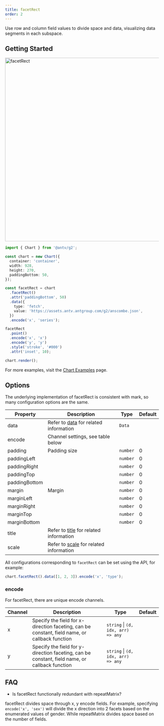 ```yaml
---
title: facetRect
order: 2
---
```


Use row and column field values to divide space and data, visualizing data segments in each subspace.

## Getting Started

<img alt="facetRect" src="https://mdn.alipayobjects.com/mdn/huamei_qa8qxu/afts/img/A*duq8TrR0LxcAAAAAAAAAAAAADmJ7AQ" width="600" />

```ts
import { Chart } from '@antv/g2';

const chart = new Chart({
  container: 'container',
  width: 928,
  height: 270,
  paddingBottom: 50,
});

const facetRect = chart
  .facetRect()
  .attr('paddingBottom', 50)
  .data({
    type: 'fetch',
    value: 'https://assets.antv.antgroup.com/g2/anscombe.json',
  })
  .encode('x', 'series');

facetRect
  .point()
  .encode('x', 'x')
  .encode('y', 'y')
  .style('stroke', '#000')
  .attr('inset', 10);

chart.render();
```

For more examples, visit the [Chart Examples](/en/examples) page.

## Options

The underlying implementation of facetRect is consistent with mark, so many configuration options are the same.

| Property      | Description                                                              | Type     | Default |
| ------------- | ------------------------------------------------------------------------ | -------- | ------- |
| data          | Refer to [data](/en/manual/core/data/overview) for related information   | `Data`   |         |
| encode        | Channel settings, see table below                                        |          |         |
| padding       | Padding size                                                             | `number` | 0       |
| paddingLeft   |                                                                          | `number` | 0       |
| paddingRight  |                                                                          | `number` | 0       |
| paddingTop    |                                                                          | `number` | 0       |
| paddingBottom |                                                                          | `number` | 0       |
| margin        | Margin                                                                   | `number` | 0       |
| marginLeft    |                                                                          | `number` | 0       |
| marginRight   |                                                                          | `number` | 0       |
| marginTop     |                                                                          | `number` | 0       |
| marginBottom  |                                                                          | `number` | 0       |
| title         | Refer to [title](/en/manual/component/title) for related information     |          |         |
| scale         | Refer to [scale](/en/manual/core/scale/overview) for related information |          |         |

All configurations corresponding to `facetRect` can be set using the API, for example:

```ts
chart.facetRect().data([1, 2, 3]).encode('x', 'type');
```

### encode

For facetRect, there are unique encode channels.

| Channel | Description                                                                                   | Type                               | Default |
| ------- | --------------------------------------------------------------------------------------------- | ---------------------------------- | ------- |
| x       | Specify the field for x-direction faceting, can be constant, field name, or callback function | `string` \| `(d, idx, arr) => any` |         |
| y       | Specify the field for y-direction faceting, can be constant, field name, or callback function | `string` \| `(d, idx, arr) => any` |         |

## FAQ

- Is facetRect functionally redundant with repeatMatrix?

facetRect divides space through x, y encode fields. For example, specifying `encode('x', 'sex')` will divide the x direction into 2 facets based on the enumerated values of gender. While repeatMatrix divides space based on the number of fields.
